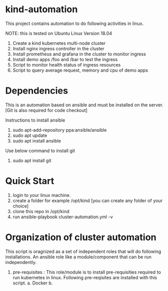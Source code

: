 # kind-automation
This project contains automation to do following activities in  linux.

NOTE: this is  tested on Ubuntu Linux Version 18.04

1. Create a kind kubernetes multi-node  cluster
2. Install nginx ingress controller  in the  cluster
3. Install prometheus and grafana in the cluster to monitor ingress
4. Install demo apps /foo and /bar to test the ingress
5. Script  to monitor health status of ingress resources
6. Script to query average request, memory and cpu of demo apps



# Dependencies
This is an automation based on ansible and must be installed on the server. [Git is also required for code checkout]

Instructions to  install  ansible 
1.  sudo apt-add-repository ppa:ansible/ansible
2.  sudo apt update
3.  sudo apt install ansible

Use below command  to install  git 
1. sudo apt install git


# Quick Start

1. login to your linux machine.
2. create  a folder for example /opt/kind [you can  create any folder of your choice]
3. clone this repo in /opt/kind
4. run  ansible-playbook cluster-automation.yml -v 

# Organization of cluster automation
This  script  is oragnized as a set of independent roles that will  do following installations.  An  ansible role like a module/component  that can be run independently.

1. pre-requisites : This role/module is to install pre-requisities required  to run kubernetes in linux. Following  pre-reqisites are installed with this script.
   a. Docker
   b. 
   


